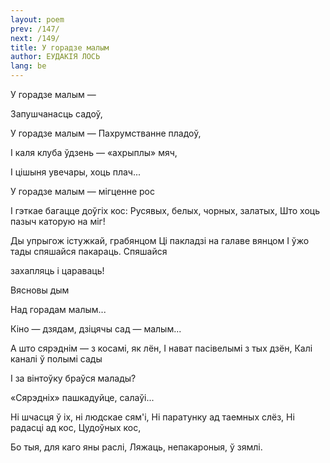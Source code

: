 ```yaml
---
layout: poem
prev: /147/
next: /149/
title: У горадзе малым
author: ЕУДАКІЯ ЛОСЬ
lang: be
---
```



 
У горадзе малым  —

Запушчанасць садоў,

У горадзе малым — Пахрумстванне пладоў,

I каля клуба ўдзень — «ахрыплы» мяч,

I цішыня увечары, хоць плач...

У горадзе малым — мігценне рос

I гэткае багацце доўгіх кос: Русявых, белых, чорных, залатых, Што хоць пазыч каторую на міг!

Ды упрыгож істужкай, грабянцом Ці пакладзі на галаве вянцом I ўжо тады спяшайся пакараць. Спяшайся

захапляць і цараваць!

Вясновы дым

Над горадам малым...

Кіно — дзядам, дзіцячы сад — малым...

А што сярэднім — з косамі, як лён, I нават пасівелымі з тых дзён, Калі каналі ў полымі сады

I за вінтоўку браўся малады?

«Сярэдніх» пашкадуйце, салаўі...

Hi шчасця ў іх, ні людскае сям'і, Hi паратунку ад таемных слёз, Hi радасці ад кос, Цудоўных кос,

Бо тыя, для каго яны раслі, Ляжаць, непакароныя, ў зямлі.
